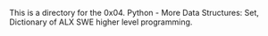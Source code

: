 This is a directory for the 0x04. Python - More Data Structures: Set, Dictionary of ALX SWE higher level programming.
